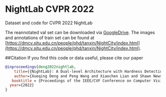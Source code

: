 # NightLab CVPR 2022
Dataset and code for CVPR 2022 NightLab

The reannotated val set can be downloaded via [GoogleDrive](https://drive.google.com/file/d/1AKKLatjlJSwypjhQgUsH3mJrxUKtcHS0/view?usp=sharing).
The images and annotations of train set can be found at [https://dmcv.sjtu.edu.cn/people/phd/tanxin/NightCity/index.html](https://dmcv.sjtu.edu.cn/people/phd/tanxin/NightCity/index.html).

##Citation
If you find this code or data useful, please cite our paper
```bibtex
@inproceedings{deng2022nightlab,
    title={{NightLab}: A Dual-level Architecture with Hardness Detection for Segmentation at Night},
    author={Xueqing Deng and Peng Wang and Xiaochen Lian and Shawn Newsam},
   booktitle = {Proceedings of the IEEE/CVF Conference on Computer Vision and Pattern Recognition (CVPR)},
  year={2022}
}
```
